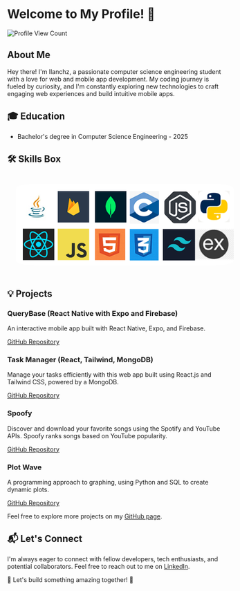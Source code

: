 # Welcome to My Profile! 🚀

![Profile View Count](https://komarev.com/ghpvc/?username=Ilanchz&label=Profile-View-Count)

## About Me

Hey there! I'm Ilanchz, a passionate computer science engineering student with a love for web and mobile app development. My coding journey is fueled by curiosity, and I'm constantly exploring new technologies to craft engaging web experiences and build intuitive mobile apps.

## 🎓 Education

- Bachelor's degree in Computer Science Engineering - 2025

## 🛠️ Skills Box

<div align="center">
    <img src="logos/All.png" alt="Skills" style="margin: 10px; padding: 10px; border-radius: 10%;">
</div>


## 💡 Projects

### QueryBase (React Native with Expo and Firebase)

An interactive mobile app built with React Native, Expo, and Firebase.

[GitHub Repository](https://github.com/Ilanchz/QueryBase---React-Native-Application)

### Task Manager (React, Tailwind, MongoDB)

Manage your tasks efficiently with this web app built using React.js and Tailwind CSS, powered by a MongoDB.

[GitHub Repository](https://github.com/Ilanchz/Task-Manager)

### Spoofy

Discover and download your favorite songs using the Spotify and YouTube APIs. Spoofy ranks songs based on YouTube popularity.

[GitHub Repository](https://github.com/Ilanchz/Spoofy)

### Plot Wave

A programming approach to graphing, using Python and SQL to create dynamic plots.

[GitHub Repository](https://github.com/Ilanchz/Plot-Wave-A-programming-approach-to-graphing)


Feel free to explore more projects on my [GitHub page](https://github.com/Ilanchz).

## 📬 Let's Connect

I'm always eager to connect with fellow developers, tech enthusiasts, and potential collaborators. Feel free to reach out to me on [LinkedIn](https://www.linkedin.com/in/ilanchezhiyan-v-78876326a/).

🌟 Let's build something amazing together! 🌟
